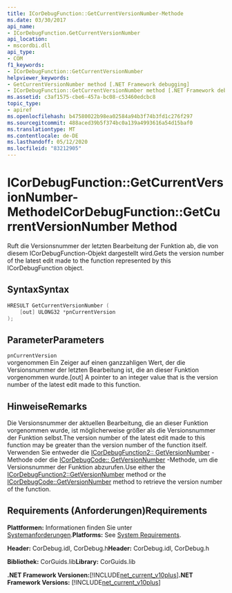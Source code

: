 ```yaml
---
title: ICorDebugFunction::GetCurrentVersionNumber-Methode
ms.date: 03/30/2017
api_name:
- ICorDebugFunction.GetCurrentVersionNumber
api_location:
- mscordbi.dll
api_type:
- COM
f1_keywords:
- ICorDebugFunction::GetCurrentVersionNumber
helpviewer_keywords:
- GetCurrentVersionNumber method [.NET Framework debugging]
- ICorDebugFunction::GetCurrentVersionNumber method [.NET Framework debugging]
ms.assetid: c3af1575-cbe6-457a-bc08-c53460edcbc8
topic_type:
- apiref
ms.openlocfilehash: b47580022b98ea02584a94b3f74b3fd1c276f297
ms.sourcegitcommit: 488aced39b5f374bc0a139a4993616a54d15baf0
ms.translationtype: MT
ms.contentlocale: de-DE
ms.lasthandoff: 05/12/2020
ms.locfileid: "83212905"
---
```

# <a name="icordebugfunctiongetcurrentversionnumber-method"></a><span data-ttu-id="62e1b-102">ICorDebugFunction::GetCurrentVersionNumber-Methode</span><span class="sxs-lookup"><span data-stu-id="62e1b-102">ICorDebugFunction::GetCurrentVersionNumber Method</span></span>
<span data-ttu-id="62e1b-103">Ruft die Versionsnummer der letzten Bearbeitung der Funktion ab, die von diesem ICorDebugFunction-Objekt dargestellt wird.</span><span class="sxs-lookup"><span data-stu-id="62e1b-103">Gets the version number of the latest edit made to the function represented by this ICorDebugFunction object.</span></span>  
  
## <a name="syntax"></a><span data-ttu-id="62e1b-104">Syntax</span><span class="sxs-lookup"><span data-stu-id="62e1b-104">Syntax</span></span>  
  
```cpp  
HRESULT GetCurrentVersionNumber (  
    [out] ULONG32 *pnCurrentVersion  
);  
```  
  
## <a name="parameters"></a><span data-ttu-id="62e1b-105">Parameter</span><span class="sxs-lookup"><span data-stu-id="62e1b-105">Parameters</span></span>  
 `pnCurrentVersion`  
 <span data-ttu-id="62e1b-106">vorgenommen Ein Zeiger auf einen ganzzahligen Wert, der die Versionsnummer der letzten Bearbeitung ist, die an dieser Funktion vorgenommen wurde.</span><span class="sxs-lookup"><span data-stu-id="62e1b-106">[out] A pointer to an integer value that is the version number of the latest edit made to this function.</span></span>  
  
## <a name="remarks"></a><span data-ttu-id="62e1b-107">Hinweise</span><span class="sxs-lookup"><span data-stu-id="62e1b-107">Remarks</span></span>  
 <span data-ttu-id="62e1b-108">Die Versionsnummer der aktuellen Bearbeitung, die an dieser Funktion vorgenommen wurde, ist möglicherweise größer als die Versionsnummer der Funktion selbst.</span><span class="sxs-lookup"><span data-stu-id="62e1b-108">The version number of the latest edit made to this function may be greater than the version number of the function itself.</span></span> <span data-ttu-id="62e1b-109">Verwenden Sie entweder die [ICorDebugFunction2:: GetVersionNumber](icordebugfunction2-getversionnumber-method.md) -Methode oder die [ICorDebugCode:: GetVersionNumber](icordebugcode-getversionnumber-method.md) -Methode, um die Versionsnummer der Funktion abzurufen.</span><span class="sxs-lookup"><span data-stu-id="62e1b-109">Use either the [ICorDebugFunction2::GetVersionNumber](icordebugfunction2-getversionnumber-method.md) method or the [ICorDebugCode::GetVersionNumber](icordebugcode-getversionnumber-method.md) method to retrieve the version number of the function.</span></span>  
  
## <a name="requirements"></a><span data-ttu-id="62e1b-110">Requirements (Anforderungen)</span><span class="sxs-lookup"><span data-stu-id="62e1b-110">Requirements</span></span>  
 <span data-ttu-id="62e1b-111">**Plattformen:** Informationen finden Sie unter [Systemanforderungen](../../get-started/system-requirements.md).</span><span class="sxs-lookup"><span data-stu-id="62e1b-111">**Platforms:** See [System Requirements](../../get-started/system-requirements.md).</span></span>  
  
 <span data-ttu-id="62e1b-112">**Header:** CorDebug.idl, CorDebug.h</span><span class="sxs-lookup"><span data-stu-id="62e1b-112">**Header:** CorDebug.idl, CorDebug.h</span></span>  
  
 <span data-ttu-id="62e1b-113">**Bibliothek:** CorGuids.lib</span><span class="sxs-lookup"><span data-stu-id="62e1b-113">**Library:** CorGuids.lib</span></span>  
  
 <span data-ttu-id="62e1b-114">**.NET Framework Versionen:**[!INCLUDE[net_current_v10plus](../../../../includes/net-current-v10plus-md.md)]</span><span class="sxs-lookup"><span data-stu-id="62e1b-114">**.NET Framework Versions:** [!INCLUDE[net_current_v10plus](../../../../includes/net-current-v10plus-md.md)]</span></span>
